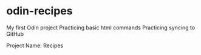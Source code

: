 # odin-recipes


My first Odin project
Practicing basic html commands
Practicing syncing to GitHub

Project Name: Recipes